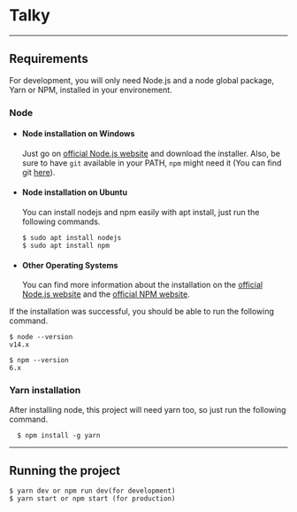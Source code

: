 # Talky

---

## Requirements

For development, you will only need Node.js and a node global package, Yarn or
NPM, installed in your environement.

### Node

- #### Node installation on Windows

  Just go on [official Node.js website](https://nodejs.org/) and download the
  installer. Also, be sure to have `git` available in your PATH, `npm` might
  need it (You can find git [here](https://git-scm.com/)).

- #### Node installation on Ubuntu

  You can install nodejs and npm easily with apt install, just run the following
  commands.

      $ sudo apt install nodejs
      $ sudo apt install npm

- #### Other Operating Systems
  You can find more information about the installation on the
  [official Node.js website](https://nodejs.org/) and the
  [official NPM website](https://npmjs.org/).

If the installation was successful, you should be able to run the following
command.

    $ node --version
    v14.x

    $ npm --version
    6.x

### Yarn installation

After installing node, this project will need yarn too, so just run the
following command.

      $ npm install -g yarn

---

## Running the project

    $ yarn dev or npm run dev(for development)
    $ yarn start or npm start (for production)
